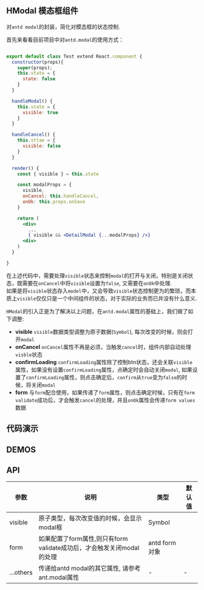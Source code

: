 ## HModal 模态框组件

对`antd modal`的封装，简化对模态框的状态控制.

首先来看看目前项目中对`antd.modal`的使用方式：

```jsx harmony

export default class Test extend React.component {
  constructor(props){
    super(props);
    this.state = {
      state: false
    }
  }

  handleModal() {
    this.state = {
      visible: true
    }
  }

  handleCancel() {
    this.sttae = {
      visible: false
    }
  }

  render() {
    const { visible } = this.state

    const modalProps = {
      visible,
      onCancel: this.handleCancel,
      onOk: this.props.onSave
    }

    return (
      <div>
        ...
        { visible && <DetailModal {...modalProps} />}
      <div>
    )
  }

}

```

在上述代码中，需要处理`visible`状态来控制`modal`的打开与关闭，特别是关闭状态，既需要在`onCancel`中将`visible`设置为`false`, 又需要在`onOk`中处理.    
 如果是将`visible`状态存入`model`中，又会导致`visible`状态控制更为的繁琐，而本质上`visible`仅仅只是一个中间组件的状态，对于实际的业务而已并没有什么意义.

`HModal`的引入正是为了解决以上问题，在`antd.modal`属性的基础上，我们做了如下调整:

- **visible**
    `visible`数据类型调整为原子数据(`Symbol`), 每次改变的时候，则会打开`modal`
- **onCancel** 
    `onCancel`属性不再是必须，当触发`cancel`时，组件内部自动处理`visble`状态
- **confirmLoading** 
    `confirmLoading`属性除了控制btn状态，还会关联`visible`属性，如果没有设置`confirmLoading`属性，点确定时会自动关闭`modal`, 如果设置了`confirmLoading`属性，则点击确定后，`confirm`从`true`变为`false`的时候，将关闭`modal`
- **form**
    与`form`配合使用，如果传递了`form`属性，则点击确定时候，只有在`form` `validate`成功后，才会触发`cancel`的处理，并且`onOk`属性会传递`form values`数据
## 代码演示

## DEMOS

## API

| 参数      | 说明                                     | 类型       | 默认值 |
|-----------|------------------------------------------|------------|-------|
| visible | 原子类型，每次改变值的时候，会显示modal框 | Symbol |  |
| form | 如果配置了form属性,则只有form validate成功后，才会触发关闭modal的处理 | antd form对象 |  |
| ...others | 传递给antd modal的其它属性, 请参考ant.modal属性 | - | - |
